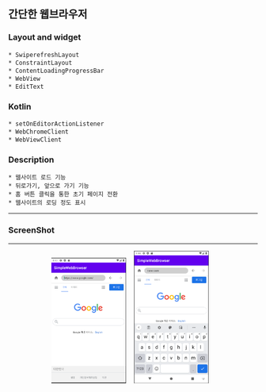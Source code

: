   
  ## 간단한 웹브라우저
  
  ### Layout and widget
    * SwiperefreshLayout
    * ConstraintLayout
    * ContentLoadingProgressBar
    * WebView
    * EditText

  ### Kotlin
    * setOnEditorActionListener
    * WebChromeClient
    * WebViewClient
  
  ### Description
    * 웹사이트 로드 기능
    * 뒤로가기, 앞으로 가기 기능
    * 홈 버튼 클릭을 통한 초기 페이지 전환
    * 웹사이트의 로딩 정도 표시
  
  ---
  
### ScreenShot
---

<p align="center">
  <img src="../images/SimpleWebBrowser_Home.PNG" width="30%" alt="1.png">&nbsp;&nbsp;&nbsp;
  <img src="../images/SimpleWebBrowser_Move.PNG" width="30%" alt="1.png">&nbsp;&nbsp;&nbsp;
</p>
